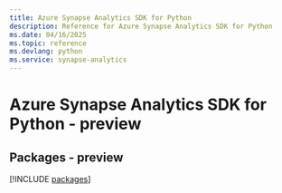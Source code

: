```yaml
---
title: Azure Synapse Analytics SDK for Python
description: Reference for Azure Synapse Analytics SDK for Python
ms.date: 04/16/2025
ms.topic: reference
ms.devlang: python
ms.service: synapse-analytics
---
```

# Azure Synapse Analytics SDK for Python - preview
## Packages - preview
[!INCLUDE [packages](synapse-analytics-index.md)]